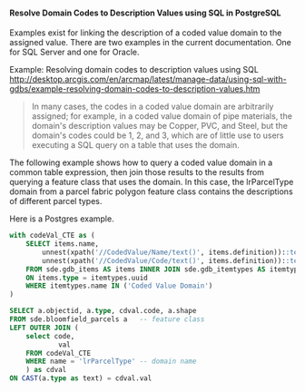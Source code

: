 #### Resolve Domain Codes to Description Values using SQL in PostgreSQL
Examples exist for linking the description of a coded value domain to the assigned value.  There are two examples in the current documentation.  One for SQL Server and one for Oracle.

Example: Resolving domain codes to description values using SQL
http://desktop.arcgis.com/en/arcmap/latest/manage-data/using-sql-with-gdbs/example-resolving-domain-codes-to-description-values.htm


>In many cases, the codes in a coded value domain are arbitrarily assigned; for example, in a coded value domain of pipe materials, the domain's description values may be Copper, PVC, and Steel, but the domain's codes could be 1, 2, and 3, which are of little use to users executing a SQL query on a table that uses the domain.

The following example shows how to query a coded value domain in a common table expression, then join those results to the results from querying a feature class that uses the domain.  In this case, the lrParcelType domain from a parcel fabric polygon feature class contains the descriptions of different parcel types.

Here is a Postgres example.

```sql
with codeVal_CTE as (
    SELECT items.name, 
        unnest(xpath('//CodedValue/Name/text()', items.definition))::text as code, 
        unnest(xpath('//CodedValue/Code/text()', items.definition))::text as val
    FROM sde.gdb_items AS items INNER JOIN sde.gdb_itemtypes AS itemtypes
    ON items.type = itemtypes.uuid
    WHERE itemtypes.name IN ('Coded Value Domain')
)

SELECT a.objectid, a.type, cdval.code, a.shape
FROM sde.bloomfield_parcels a   -- feature class
LEFT OUTER JOIN (
    select code, 
    		val 
    FROM codeVal_CTE 
	WHERE name = 'lrParcelType' -- domain name
    ) as cdval
ON CAST(a.type as text) = cdval.val
```

